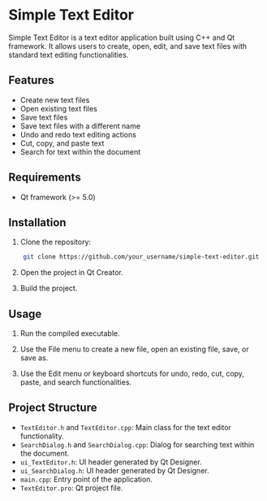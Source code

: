 # Simple Text Editor

Simple Text Editor is a text editor application built using C++ and Qt framework. It allows users to create, open, edit, and save text files with standard text editing functionalities.

## Features

- Create new text files
- Open existing text files
- Save text files
- Save text files with a different name
- Undo and redo text editing actions
- Cut, copy, and paste text
- Search for text within the document

## Requirements

- Qt framework (>= 5.0)

## Installation

1. Clone the repository:

```bash
    git clone https://github.com/your_username/simple-text-editor.git
```

2. Open the project in Qt Creator.

3. Build the project.

## Usage

1. Run the compiled executable.

2. Use the File menu to create a new file, open an existing file, save, or save as.

3. Use the Edit menu or keyboard shortcuts for undo, redo, cut, copy, paste, and search functionalities.

## Project Structure

- `TextEditor.h` and `TextEditor.cpp`: Main class for the text editor functionality.
- `SearchDialog.h` and `SearchDialog.cpp`: Dialog for searching text within the document.
- `ui_TextEditor.h`: UI header generated by Qt Designer.
- `ui_SearchDialog.h`: UI header generated by Qt Designer.
- `main.cpp`: Entry point of the application.
- `TextEditor.pro`: Qt project file.
